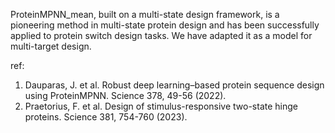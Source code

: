 ProteinMPNN_mean, built on a multi-state design framework, is a pioneering method in multi-state protein design and has been successfully applied to protein switch design tasks. We have adapted it as a model for multi-target design.

ref:
1. Dauparas, J. et al. Robust deep learning–based protein sequence design using ProteinMPNN. Science 378, 49-56 (2022).
2. Praetorius, F. et al. Design of stimulus-responsive two-state hinge proteins. Science 381, 754-760 (2023).
